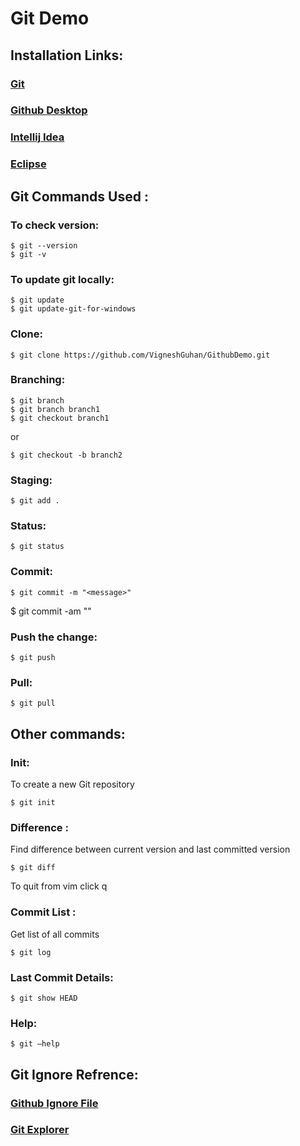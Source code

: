 # Git Demo

## Installation Links:

### [Git](https://git-scm.com/downloads)
### [Github Desktop](https://desktop.github.com/)
### [Intellij Idea](https://www.jetbrains.com/idea/download/#section=windows)
### [Eclipse](https://www.eclipse.org/downloads/)


## Git Commands Used :


### To check version:
```
$ git --version 
$ git -v
```

### To update git locally:
```
$ git update
$ git update-git-for-windows
```

### Clone: 
```
$ git clone https://github.com/VigneshGuhan/GithubDemo.git
```

### Branching:

```
$ git branch
$ git branch branch1
$ git checkout branch1
```
or
```
$ git checkout -b branch2
```

### Staging:
```
$ git add .
```

### Status:
```
$ git status 
```

### Commit:
```
$ git commit -m "<message>" 

```

$ git commit -am ""

### Push the change:

```
$ git push
```

### Pull:
```
$ git pull
```

## Other commands:
### Init: 
To create a new Git repository
```
$ git init
```

### Difference : 
Find difference between current version and last committed version
```
$ git diff
```
To quit from vim click q

### Commit List :
Get list of all commits
```
$ git log
```
### Last Commit Details:
```
$ git show HEAD
```

### Help:
```
$ git –help
```


## Git Ignore Refrence:
### [Github Ignore File](https://github.com/github/gitignore)


### [Git Explorer](https://gitexplorer.com/)
